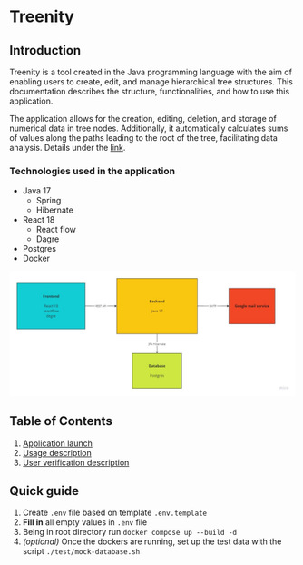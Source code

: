 # Treenity

## Introduction

Treenity is a tool created in the Java programming language with the aim of enabling users to create, edit, and manage hierarchical tree structures. This documentation describes the structure, functionalities, and how to use this application.

The application allows for the creation, editing, deletion, and storage of numerical data in tree nodes. Additionally, it automatically calculates sums of values along the paths leading to the root of the tree, facilitating data analysis. Details under the [link](./docs/task.md).

### Technologies used in the application 
* Java 17
  * Spring
  * Hibernate
* React 18
  * React flow
  * Dagre
* Postgres
* Docker

![](./docs/images/app-structure.jpg)

## Table of Contents
1. [Application launch](./docs/launch.md)
2. [Usage description](./docs/usage.md)
3. [User verification description](./docs/verification.md)

## Quick guide
1. Create `.env` file based on template `.env.template` 
2. **Fill in** all empty values in `.env` file
3. Being in root directory run `docker compose up --build -d`
4. *(optional)* Once the dockers are running, set up the test data with the script `./test/mock-database.sh`
